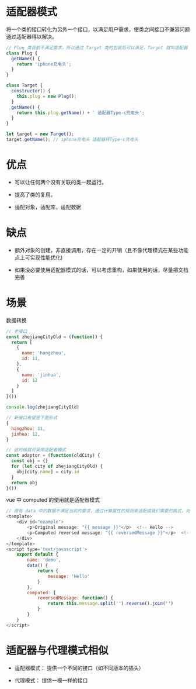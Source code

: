 # 适配器模式

将一个类的接口转化为另外一个接口，以满足用户需求，使类之间接口不兼容问题通过适配器得以解决。

```js
// Plug 类目前不满足需求，所以通过 Target 类的包装后可以满足，Target 就叫适配器
class Plug {
  getName() {
    return 'iphone充电头';
  }
}

class Target {
  constructor() {
    this.plug = new Plug();
  }
  getName() {
    return this.plug.getName() + ' 适配器Type-c充电头';
  }
}

let target = new Target();
target.getName(); // iphone充电头 适配器转Type-c充电头
```


# 优点

- 可以让任何两个没有关联的类一起运行。

- 提高了类的复用。

- 适配对象，适配库，适配数据


# 缺点

- 额外对象的创建，非直接调用，存在一定的开销（且不像代理模式在某些功能点上可实现性能优化)

- 如果没必要使用适配器模式的话，可以考虑重构，如果使用的话，尽量把文档完善


# 场景

数据转换

```js
// 老接口
const zhejiangCityOld = (function() {
  return [
    {
      name: 'hangzhou',
      id: 11,
    },
    {
      name: 'jinhua',
      id: 12
    }
  ]
}())

console.log(zhejiangCityOld)

// 新接口希望是下面形式
{
  hangzhou: 11,
  jinhua: 12,
}

// 这时候就可采用适配者模式
const adaptor = (function(oldCity) {
  const obj = {}
  for (let city of zhejiangCityOld) {
    obj[city.name] = city.id
  }
  return obj
}())
```



vue 中 computed 的使用就是适配器模式

```js
// 原有 data 中的数据不满足当前的要求，通过计算属性的规则来适配成我们需要的格式，对原有数据并没有改变，只改变了原有数据的表现形式
<template>
    <div id="example">
        <p>Original message: "{{ message }}"</p>  <!-- Hello -->
        <p>Computed reversed message: "{{ reversedMessage }}"</p>  <!-- olleH -->
    </div>
</template>
<script type='text/javascript'>
    export default {
        name: 'demo',
        data() {
            return {
                message: 'Hello'
            }
        },
        computed: {
            reversedMessage: function() {
                return this.message.split('').reverse().join('')
            }
        }
    }
</script>

```


# 适配器与代理模式相似

- 适配器模式： 提供一个不同的接口（如不同版本的插头）

- 代理模式： 提供一模一样的接口
